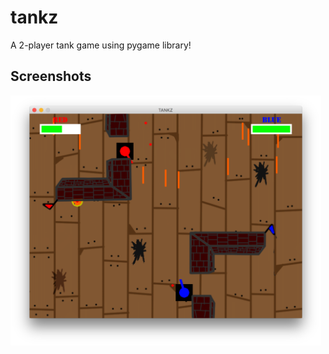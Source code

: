 # tankz
A 2-player tank game using pygame library!

Screenshots
-------------

<img src="ss1.png" height="400" alt="Screenshot1"/> 
